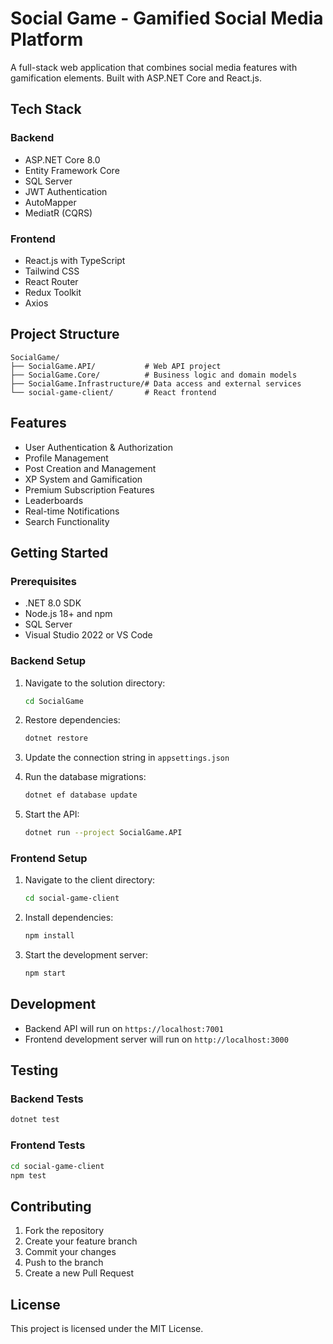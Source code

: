 # Social Game - Gamified Social Media Platform

A full-stack web application that combines social media features with gamification elements. Built with ASP.NET Core and React.js.

## Tech Stack

### Backend
- ASP.NET Core 8.0
- Entity Framework Core
- SQL Server
- JWT Authentication
- AutoMapper
- MediatR (CQRS)

### Frontend
- React.js with TypeScript
- Tailwind CSS
- React Router
- Redux Toolkit
- Axios

## Project Structure

```
SocialGame/
├── SocialGame.API/           # Web API project
├── SocialGame.Core/          # Business logic and domain models
├── SocialGame.Infrastructure/# Data access and external services
└── social-game-client/       # React frontend
```

## Features

- User Authentication & Authorization
- Profile Management
- Post Creation and Management
- XP System and Gamification
- Premium Subscription Features
- Leaderboards
- Real-time Notifications
- Search Functionality

## Getting Started

### Prerequisites

- .NET 8.0 SDK
- Node.js 18+ and npm
- SQL Server
- Visual Studio 2022 or VS Code

### Backend Setup

1. Navigate to the solution directory:
   ```bash
   cd SocialGame
   ```

2. Restore dependencies:
   ```bash
   dotnet restore
   ```

3. Update the connection string in `appsettings.json`

4. Run the database migrations:
   ```bash
   dotnet ef database update
   ```

5. Start the API:
   ```bash
   dotnet run --project SocialGame.API
   ```

### Frontend Setup

1. Navigate to the client directory:
   ```bash
   cd social-game-client
   ```

2. Install dependencies:
   ```bash
   npm install
   ```

3. Start the development server:
   ```bash
   npm start
   ```

## Development

- Backend API will run on `https://localhost:7001`
- Frontend development server will run on `http://localhost:3000`

## Testing

### Backend Tests
```bash
dotnet test
```

### Frontend Tests
```bash
cd social-game-client
npm test
```

## Contributing

1. Fork the repository
2. Create your feature branch
3. Commit your changes
4. Push to the branch
5. Create a new Pull Request

## License

This project is licensed under the MIT License. 
